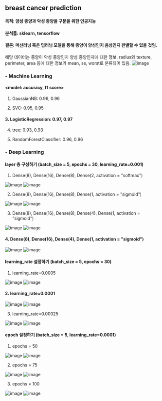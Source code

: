 ## breast cancer prediction
#### 목적: 양성 종양과 악성 종양을 구분을 위한 인공지능
#### 분석툴: sklearn, tensorflow
#### 결론: 머신러닝 혹은 딥러닝 모델을 통해 종양이 양성인지 음성인지 판별할 수 있을 것임.

해당 데이터는 종양이 악성 종양인지 양성 종양인지에 대한 정보, radius와 texture, perimeter, area 등에 대한 정보가 mean, se, worst로 분류되어 있음. 
![image](https://github.com/alwls5773/side_project_3/assets/66359601/33a57876-9076-4bb6-a07f-f6a315cf4640)

### - Machine Learning
#### <model: accuracy, f1 score>

1. GaussianNB: 0.96, 0.96

2. SVC: 0.95, 0.95

#### 3. LogisticRegression: 0.97, 0.97

4. tree: 0.93, 0.93

5. RandomForestClassifier: 0.96, 0.96

### - Deep Learning
#### layer 층 구성하기 (batch_size = 5, epochs = 30, learning_rate=0.001)
1. Dense(8), Dense(16), Dense(8), Dense(2, activation = "softmax")
                             
![image](https://github.com/alwls5773/side_project_3/assets/66359601/fb9c306a-26cc-4b18-bb55-160e693cc7bd)
![image](https://github.com/alwls5773/side_project_3/assets/66359601/66184404-3ac4-4e45-9972-1f2a9e08e1dc)

2. Dense(8), Dense(16), Dense(8), Dense(1, activation = "sigmoid")

![image](https://github.com/alwls5773/side_project_3/assets/66359601/bd9be394-de1f-4a23-a77d-4f9db7d777bc)
![image](https://github.com/alwls5773/side_project_3/assets/66359601/4fe86c12-5ed2-4213-9af5-ae1cb0e93d77)

3. Dense(8), Dense(16), Dense(8), Dense(4), Dense(1, activation = "sigmoid")

![image](https://github.com/alwls5773/side_project_3/assets/66359601/7655263d-3448-405f-bc6c-677f93f29d26)
![image](https://github.com/alwls5773/side_project_3/assets/66359601/cb74a292-0c4c-461c-85ad-ae947bf82f67)

#### 4. Dense(8), Dense(16), Dense(4), Dense(1, activation = "sigmoid")

![image](https://github.com/alwls5773/side_project_3/assets/66359601/86a415c8-425a-413b-a54b-8f7be87aaecb)
![image](https://github.com/alwls5773/side_project_3/assets/66359601/fbacb920-900f-4791-8aa1-bb6aee0d9529)

#### learning_rate 설정하기 (batch_size = 5, epochs = 30)

1. learning_rate=0.0005

![image](https://github.com/alwls5773/side_project_3/assets/66359601/b1fa4163-b1f3-43d5-bb14-a37254155425)
![image](https://github.com/alwls5773/side_project_3/assets/66359601/57452e3d-47cb-49c2-8e6e-51df491b5771)

#### 2. learning_rate=0.0001

![image](https://github.com/alwls5773/side_project_3/assets/66359601/83cd30f1-5213-4d19-891d-2f76f0c611c9)
![image](https://github.com/alwls5773/side_project_3/assets/66359601/1411afc6-2dbd-4229-8949-403b197e77c8)

3. learning_rate=0.00025

![image](https://github.com/alwls5773/side_project_3/assets/66359601/9af81935-65ba-4853-96b5-556122be5f8f)
![image](https://github.com/alwls5773/side_project_3/assets/66359601/12084db4-1a58-4fea-a5b4-afef0bd9a8b8)

#### epoch 설정하기 (batch_size = 5, learning_rate=0.0001)
1. epochs = 50
                             
![image](https://github.com/alwls5773/side_project_3/assets/66359601/8f16077b-bc3c-4684-a526-4130e3a6b204)
![image](https://github.com/alwls5773/side_project_3/assets/66359601/3b350d92-1af3-43e3-b3dc-73836b6a764a)

2. epochs = 75

![image](https://github.com/alwls5773/side_project_3/assets/66359601/b1c38f67-fdcb-4011-b522-00ee1e499089)
![image](https://github.com/alwls5773/side_project_3/assets/66359601/7067f27b-9eb2-4644-b19b-f2cd1a689acd)

3. epochs = 100

![image](https://github.com/alwls5773/side_project_3/assets/66359601/d42ea77e-e761-4f63-87dc-b784355d7dff)
![image](https://github.com/alwls5773/side_project_3/assets/66359601/ad5d474a-8c3c-45df-a3f7-716f65ce217f)

